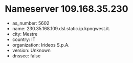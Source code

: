 # Nameserver 109.168.35.230

* as_number: 5602
* name: 230.35.168.109.dsl.static.ip.kpnqwest.it.
* city: Mestre
* country: IT
* organization: Irideos S.p.A.
* version: Unknown
* dnssec: false
